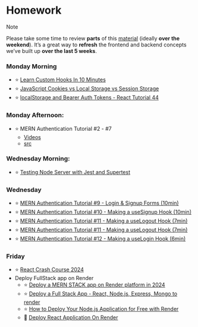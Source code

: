 # Homework


> [!NOTE]  
> Please take some time to review **parts** of this [material](./review.md) (ideally **over the weekend**). It’s a great way to **refresh** the frontend and backend concepts we’ve built up **over the last 5 weeks**.

### Monday Morning

- :star: [Learn Custom Hooks In 10 Minutes](https://www.youtube.com/watch?v=6ThXsUwLWvc) 
- :star: [JavaScript Cookies vs Local Storage vs Session Storage](https://www.youtube.com/watch?v=GihQAC1I39Q) 
- :star: [localStorage and Bearer Auth Tokens - React Tutorial 44](https://www.youtube.com/watch?v=haeyo55iU6s)  

### Monday Afternoon: 

- :star: MERN Authentication Tutorial #2 - #7
  - [Videos](https://www.youtube.com/playlist?list=PL4cUxeGkcC9g8OhpOZxNdhXggFz2lOuCT)
  - [src](https://github.com/iamshaunjp/MERN-Auth-Tutorial)
 
### Wednesday Morning:

- :star: [Testing Node Server with Jest and Supertest](https://youtu.be/FKnzS_icp20?si=zkvJi7H_eHfYFLe-)

### Wednesday

- :star: [MERN Authentication Tutorial #9 - Login & Signup Forms (10min)](https://youtu.be/VfReCe0nWOo?si=e23B1bzYEILbmcSL)
- :star: [MERN Authentication Tutorial #10 - Making a useSignup Hook (10min)](https://youtu.be/3yaHWZdH0FM?si=5I5Tf640C0Reqzl7)
- :star: [MERN Authentication Tutorial #11 - Making a useLogout Hook (7min)](https://youtu.be/juaWO24a9aQ?si=k6U3E1uWvjy3Cqsl)
- :star: [MERN Authentication Tutorial #11 - Making a useLogout Hook (7min)](https://youtu.be/juaWO24a9aQ?si=k6U3E1uWvjy3Cqsl)
- :star:  [MERN Authentication Tutorial #12 - Making a useLogin Hook (6min)](https://youtu.be/ZVHoVxfU5LU?si=vfnh81OVO0BobQhH)


### Friday

- :star: [React Crash Course 2024](https://youtu.be/LDB4uaJ87e0?si=aGMiwMn7zoNiGcBM)
- Deploy FullStack app on Render 
  - :star: [Deploy a MERN STACK app on Render platform in 2024](https://www.youtube.com/watch?v=ZsFwpjFmpFQ) 
  - :star: [Deploy a Full Stack App - React, Node.js, Express, Mongo to render](https://www.youtube.com/watch?v=l134cBAJCuc)
  - :star: [How to Deploy Your Node.js Application for Free with Render](https://www.freecodecamp.org/news/how-to-deploy-nodejs-application-with-render/)
  - :blue_book: [Deploy React Application On Render](https://youtu.be/yUUzduQdXIY?si=55mmy54-6GtjJgd-)


